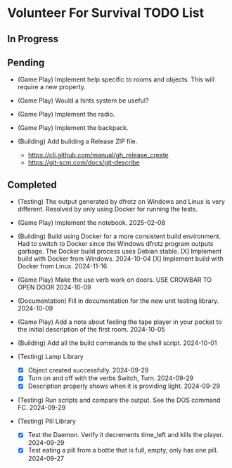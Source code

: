 # Volunteer For Survival TODO List

## In Progress

## Pending

* (Game Play) Implement help specific to rooms and objects. This will require a new property.

* (Game Play) Would a hints system be useful?

* (Game Play) Implement the radio.

* (Game Play) Implement the backpack.

* (Building) Add building a Release ZIP file.
  * <https://cli.github.com/manual/gh_release_create>
  * <https://git-scm.com/docs/git-describe>

## Completed

* (Testing) The output generated by dfrotz on Windows and Linux is very different.
  Resolved by only using Docker for running the tests.

* (Game Play) Implement the notebook. 2025-02-08

* (Building) Build using Docker for a more consistent build environment.
  Had to switch to Docker since the Windows dfrotz program outputs garbage.
  The Docker build process uses Debian stable.
  [X] Implement build with Docker from Windows. 2024-10-04
  [X] Implement build with Docker from Linux. 2024-11-16

* (Game Play) Make the use verb work on doors. USE CROWBAR TO OPEN DOOR 2024-10-09

* (Documentation) Fill in documentation for the new unit testing library. 2024-10-09

* (Game Play) Add a note about feeling the tape player in your pocket to the initial description of the first room. 2024-10-05

* (Building) Add all the build commands to the shell script. 2024-10-01

* (Testing) Lamp Library
  * [X] Object created successfully. 2024-09-29
  * [X] Turn on and off with the verbs Switch, Turn. 2024-09-29
  * [X] Description properly shows when it is providing light. 2024-09-29

* (Testing) Run scripts and compare the output. See the DOS command FC. 2024-09-29

* (Testing) Pill Library
  * [X] Test the Daemon. Verify it decrements time_left and kills the player. 2024-09-29
  * [X] Test eating a pill from a bottle that is full, empty, only has one pill. 2024-09-27
